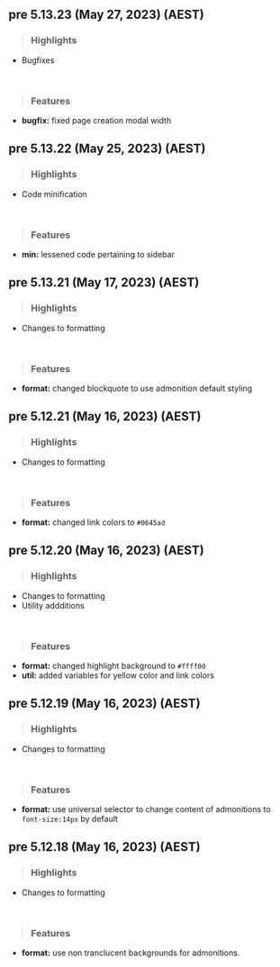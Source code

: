 ## pre 5.13.23 (May 27, 2023) (AEST)

> ### Highlights

* Bugfixes
<br>

> ### Features

* **bugfix:** fixed page creation modal width

## pre 5.13.22 (May 25, 2023) (AEST)

> ### Highlights

* Code minification
<br>

> ### Features

* **min:** lessened code pertaining to sidebar

## pre 5.13.21 (May 17, 2023) (AEST)

> ### Highlights

* Changes to formatting
<br>

> ### Features

* **format:** changed blockquote to use admonition default styling

## pre 5.12.21 (May 16, 2023) (AEST)

> ### Highlights

* Changes to formatting
<br>

> ### Features

* **format:** changed link colors to `#0645ad`

## pre 5.12.20 (May 16, 2023) (AEST)

> ### Highlights

* Changes to formatting
* Utility addditions
<br>

> ### Features

* **format:** changed highlight background to `#ffff00`
* **util:** added variables for yellow color and link colors

## pre 5.12.19 (May 16, 2023) (AEST)

> ### Highlights
* Changes to formatting
<br>

> ### Features
* **format:** use universal selector to change content of admonitions to `font-size:14px` by default


## pre 5.12.18 (May 16, 2023) (AEST)

> ### Highlights
* Changes to formatting
<br>

> ### Features
* **format:** use non tranclucent backgrounds for admonitions.

